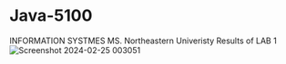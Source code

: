 # Java-5100
 INFORMATION SYSTMES MS. Northeastern Univeristy
 Results of LAB 1 
![Screenshot 2024-02-25 003051](https://github.com/Koti-Baddam3/Java-5100/assets/143991111/7a76205d-8d1c-456f-bd3d-d6c1898e1dbd)

